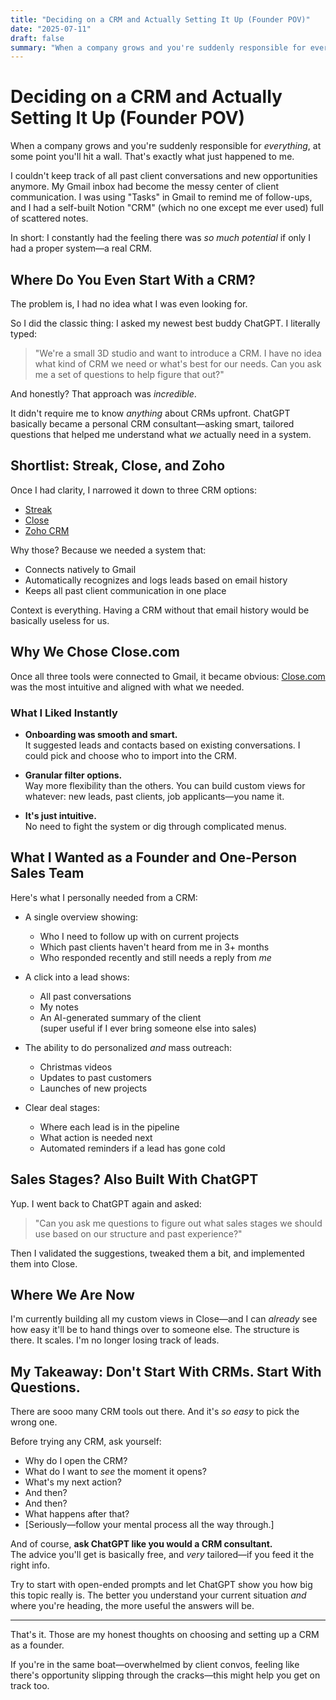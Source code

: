 ```yaml
---
title: "Deciding on a CRM and Actually Setting It Up (Founder POV)"
date: "2025-07-11"
draft: false
summary: "When a company grows and you're suddenly responsible for everything, at some point you'll hit a wall. Here's how I chose and set up our CRM system using ChatGPT as my consultant."
---
```


# Deciding on a CRM and Actually Setting It Up (Founder POV)

When a company grows and you're suddenly responsible for *everything*, at some point you'll hit a wall. That's exactly what just happened to me.

I couldn't keep track of all past client conversations and new opportunities anymore. My Gmail inbox had become the messy center of client communication. I was using "Tasks" in Gmail to remind me of follow-ups, and I had a self-built Notion "CRM" (which no one except me ever used) full of scattered notes.

In short: I constantly had the feeling there was *so much potential* if only I had a proper system—a real CRM.

## Where Do You Even Start With a CRM?

The problem is, I had no idea what I was even looking for.

So I did the classic thing: I asked my newest best buddy ChatGPT. I literally typed:

> "We're a small 3D studio and want to introduce a CRM. I have no idea what kind of CRM we need or what's best for our needs. Can you ask me a set of questions to help figure that out?"

And honestly? That approach was *incredible*.

It didn't require me to know *anything* about CRMs upfront. ChatGPT basically became a personal CRM consultant—asking smart, tailored questions that helped me understand what *we* actually need in a system.

## Shortlist: Streak, Close, and Zoho

Once I had clarity, I narrowed it down to three CRM options:

- [Streak](https://www.streak.com)
- [Close](https://www.close.com)
- [Zoho CRM](https://www.zoho.com/crm)

Why those? Because we needed a system that:

- Connects natively to Gmail
- Automatically recognizes and logs leads based on email history
- Keeps all past client communication in one place

Context is everything. Having a CRM without that email history would be basically useless for us.

## Why We Chose Close.com

Once all three tools were connected to Gmail, it became obvious: [Close.com](https://www.close.com) was the most intuitive and aligned with what we needed.

### What I Liked Instantly

- **Onboarding was smooth and smart.**  
  It suggested leads and contacts based on existing conversations. I could pick and choose who to import into the CRM.
  
- **Granular filter options.**  
  Way more flexibility than the others. You can build custom views for whatever: new leads, past clients, job applicants—you name it.

- **It's just intuitive.**  
  No need to fight the system or dig through complicated menus.

## What I Wanted as a Founder and One-Person Sales Team

Here's what I personally needed from a CRM:

- A single overview showing:
  - Who I need to follow up with on current projects
  - Which past clients haven't heard from me in 3+ months
  - Who responded recently and still needs a reply from *me*

- A click into a lead shows:
  - All past conversations
  - My notes
  - An AI-generated summary of the client  
    (super useful if I ever bring someone else into sales)

- The ability to do personalized *and* mass outreach:
  - Christmas videos
  - Updates to past customers
  - Launches of new projects

- Clear deal stages:
  - Where each lead is in the pipeline
  - What action is needed next
  - Automated reminders if a lead has gone cold

## Sales Stages? Also Built With ChatGPT

Yup. I went back to ChatGPT again and asked:

> "Can you ask me questions to figure out what sales stages we should use based on our structure and past experience?"

Then I validated the suggestions, tweaked them a bit, and implemented them into Close.

## Where We Are Now

I'm currently building all my custom views in Close—and I can *already* see how easy it'll be to hand things over to someone else. The structure is there. It scales. I'm no longer losing track of leads.

## My Takeaway: Don't Start With CRMs. Start With Questions.

There are sooo many CRM tools out there. And it's *so easy* to pick the wrong one.

Before trying any CRM, ask yourself:

- Why do I open the CRM?
- What do I want to *see* the moment it opens?
- What's my next action?
- And then?
- And then?
- What happens after that?
- [Seriously—follow your mental process all the way through.]

And of course, **ask ChatGPT like you would a CRM consultant.**  
The advice you'll get is basically free, and *very* tailored—if you feed it the right info.

Try to start with open-ended prompts and let ChatGPT show you how big this topic really is. The better you understand your current situation *and* where you're heading, the more useful the answers will be.

---

That's it. Those are my honest thoughts on choosing and setting up a CRM as a founder.

If you're in the same boat—overwhelmed by client convos, feeling like there's opportunity slipping through the cracks—this might help you get on track too.